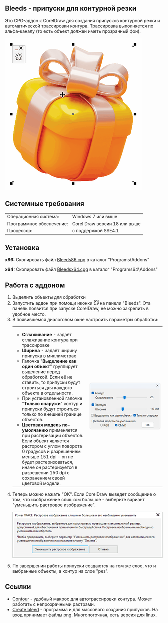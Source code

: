 <h2>Bleeds - припуски для контурной резки</h2>
Это CPG-аддон к CorelDraw для создания припусков контурной резки и автоматической трассировки контура. Трассировка выполняется по альфа-каналу (то есть объект должен иметь прозрачный фон).
<p><img src=Readme\1.gif><p>
<h2>Системные требования</h2>
<table  style="font-size:100%"><tr><td>Операционная система:<td>Windows 7 или выше
<tr><td>Программное обеспечение:<td>Corel Draw версии 18 или выше
<tr><td>Процессор:<td>с поддержкой SSE4.1</table>
<h2>Установка</h2>
<b>x86:</b>  Скопировать файл <a href=https://github.com/fersatgit/Bleeds/releases/download/v1.0/Bleedsx86.cpg>Bleeds86.cpg</a> в каталог "Programs\Addons"<p>
<b>x64:</b>  Скопировать файл <a href=https://github.com/fersatgit/Bleeds/releases/download/v1.0/Bleedsx64.cpg>Bleedsx64.cpg</a> в каталог "Programs64\Addons"
<h2>Работа с аддоном</h2><ol>
<li>Выделить объекты для обработки
<li>Запустить аддон при помощи иконки <img src=Readme\icon.bmp> на панели "Bleeds". Эта панель появится при запуске CorelDraw, её можно закрепить в удобное место.
<li>В появившемся диалоговом окне настроить параметры обработки:<br>
<table><tr><td><ul>
<li><b>Сглаживание</b> - задаёт сглаживание контура при трассировке
<li><b>Ширина</b> - задаёт ширину припуска в миллиметрах
<li>Галочка "<b>Выделение как один объект</b>" группирует выделение перед обработкой. Если её не ставить, то припуски будут строиться для каждого объекта в отдельности.
<li>При установленной галочке "<b>Только снаружи</b>" контур и припуски будут строиться только по внешней границе объектов.
<li><b>Цветовая модель по-умолчанию</b> применяется при растеризации объектов. Если объект является растором с углом поворота 0 градусов и разрешением меньше 151 dpi - он не будет растеризоваться, иначе он растеризуется в разрешении 150 dpi с сохранением своей цветовой модели.</ul><td width=50%><img src=Readme\1.png></table>
<li>Теперь можно нажать "OK". Если CorelDraw выведет сообщение о том, что изображение слишком большое - выберите вариант "уменьшить растровое изображение".
<p><img src=Readme\2.png>
<li>По завершении работы припуски создаются на том же слое, что и выбранные объекты, а контур на слое "рез".</ol>
<h2>Ссылки</h2><ul>
<li><a href=https://github.com/elvin-nsk/Contour>Contour</a> - удобный макрос для автотрассировки контура. Может работать с непрозрачными растрами.

<li><a href=https://forum.rudtp.ru/threads/vylety-dlya-konturnoi-rezki.82555/post-1434108>Create bleed</a> - программа и для массового создания припусков. На вход принимает файлы png. Многопоточная, есть версия для linux.



